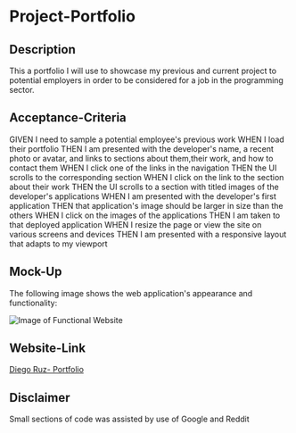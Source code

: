 # Project-Portfolio

## Description
This a portfolio I will use to showcase my previous and current project to potential employers in order to be considered for a job in the programming sector.

## Acceptance-Criteria

GIVEN I need to sample a potential employee's previous work
WHEN I load their portfolio
THEN I am presented with the developer's name, a recent photo or avatar, and links to sections about them,their work, and how to contact them
WHEN I click one of the links in the navigation
THEN the UI scrolls to the corresponding section
WHEN I click on the link to the section about their work
THEN the UI scrolls to a section with titled images of the developer's applications
WHEN I am presented with the developer's first application
THEN that application's image should be larger in size than the others
WHEN I click on the images of the applications
THEN I am taken to that deployed application
WHEN I resize the page or view the site on various screens and devices
THEN I am presented with a responsive layout that adapts to my viewport


## Mock-Up

The following image shows the web application's appearance and functionality:



![Image of Functional Website](./assets/images/site-screenshot.html.png)

## Website-Link
[Diego Ruz- Portfolio](https://drozzy11.github.io/Project-Portfolio/)

## Disclaimer

Small sections of code was assisted by use of Google and Reddit 
